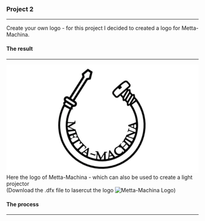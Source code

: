 ### Project 2
-----------------------------

Create your own logo - for this project I decided to created a logo for Metta-Machina.


#### The result
-----------------------------

<img src="logo metta-machina.jpg" alt="Metta-Machina Logo">
Here the logo of Metta-Machina - which can also be used to create a light projector<br>
(Download the .dfx file to lasercut the logo <img src="logo metta-machina.dfx" alt="Metta-Machina Logo">)

#### The process
-----------------------------
